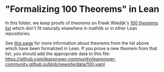 # "Formalizing 100 Theorems" in Lean

In this folder, we keep proofs of theorems on Freek Wiedijk's [100 theorems list](https://www.cs.ru.nl/~freek/100/) which don't fit naturally elsewhere in mathlib or in other Lean repositories.

See [this page](https://leanprover-community.github.io/100.html) for more information about theorems from the list above which have been formalized in Lean. If you prove a new theorem from that list, you should add the appropriate data to this file:
https://github.com/leanprover-community/leanprover-community.github.io/blob/newsite/data/100.yaml

